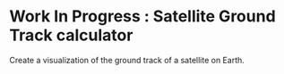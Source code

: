 # Work In Progress : Satellite Ground Track calculator

Create a visualization of the ground track of a satellite on Earth.
